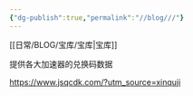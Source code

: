 ```yaml
---
{"dg-publish":true,"permalink":"//blog///"}
---
```


[[日常/BLOG/宝库/宝库\|宝库]]

提供各大加速器的兑换码数据

https://www.jsqcdk.com/?utm_source=xinquji